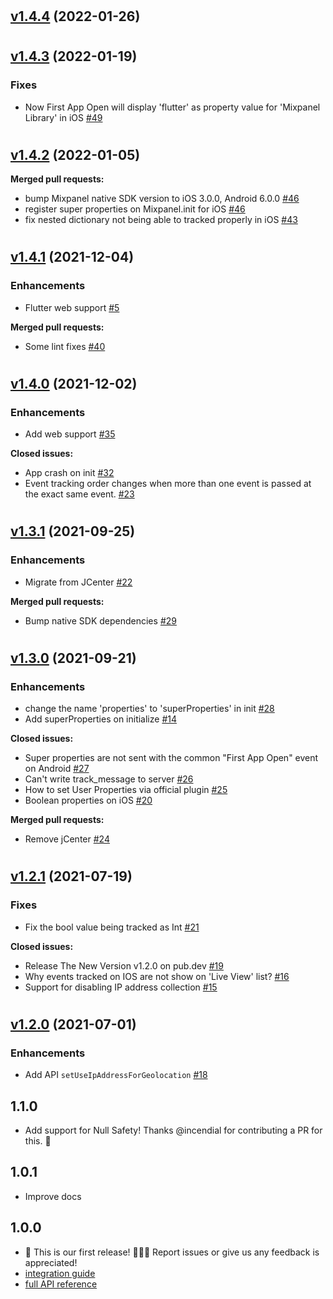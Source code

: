 #

## [v1.4.4](https://github.com/mixpanel/mixpanel-flutter/tree/v1.4.4) (2022-01-26)

#

## [v1.4.3](https://github.com/mixpanel/mixpanel-flutter/tree/v1.4.3) (2022-01-19)

### Fixes

- Now First App Open will display 'flutter' as property value for 'Mixpanel Library'  in iOS [\#49](https://github.com/mixpanel/mixpanel-flutter/pull/49)

#

## [v1.4.2](https://github.com/mixpanel/mixpanel-flutter/tree/v1.4.2) (2022-01-05)


**Merged pull requests:**

- bump Mixpanel native SDK version to iOS 3.0.0, Android 6.0.0 [\#46](https://github.com/mixpanel/mixpanel-flutter/pull/44)
- register super properties on Mixpanel.init for iOS [\#46](https://github.com/mixpanel/mixpanel-flutter/pull/46)
- fix nested dictionary not being able to tracked properly in iOS [\#43](https://github.com/mixpanel/mixpanel-flutter/pull/43)

#

## [v1.4.1](https://github.com/mixpanel/mixpanel-flutter/tree/v1.4.1) (2021-12-04)

### Enhancements

- Flutter web support [\#5](https://github.com/mixpanel/mixpanel-flutter/issues/5)

**Merged pull requests:**

- Some lint fixes [\#40](https://github.com/mixpanel/mixpanel-flutter/pull/40)

#

## [v1.4.0](https://github.com/mixpanel/mixpanel-flutter/tree/v1.4.0) (2021-12-02)

### Enhancements

- Add web support [\#35](https://github.com/mixpanel/mixpanel-flutter/pull/35)

**Closed issues:**

- App crash on init [\#32](https://github.com/mixpanel/mixpanel-flutter/issues/32)
- Event tracking order changes when more than one event is passed at the exact same event. [\#23](https://github.com/mixpanel/mixpanel-flutter/issues/23)

#

## [v1.3.1](https://github.com/mixpanel/mixpanel-flutter/tree/v1.3.1) (2021-09-25)

### Enhancements

- Migrate from JCenter [\#22](https://github.com/mixpanel/mixpanel-flutter/issues/22)

**Merged pull requests:**

- Bump native SDK dependencies [\#29](https://github.com/mixpanel/mixpanel-flutter/pull/29)

#

## [v1.3.0](https://github.com/mixpanel/mixpanel-flutter/tree/v1.3.0) (2021-09-21)

### Enhancements

- change the name 'properties' to 'superProperties' in init [\#28](https://github.com/mixpanel/mixpanel-flutter/pull/28)
- Add superProperties on initialize [\#14](https://github.com/mixpanel/mixpanel-flutter/pull/14)

**Closed issues:**

- Super properties are not sent with the common "First App Open" event on Android [\#27](https://github.com/mixpanel/mixpanel-flutter/issues/27)
- Can't write track\_message to server [\#26](https://github.com/mixpanel/mixpanel-flutter/issues/26)
- How to set User Properties via official plugin [\#25](https://github.com/mixpanel/mixpanel-flutter/issues/25)
- Boolean properties on iOS [\#20](https://github.com/mixpanel/mixpanel-flutter/issues/20)

**Merged pull requests:**

- Remove jCenter [\#24](https://github.com/mixpanel/mixpanel-flutter/pull/24)

#

## [v1.2.1](https://github.com/mixpanel/mixpanel-flutter/tree/v1.2.1) (2021-07-19)

### Fixes

- Fix the bool value being tracked as Int [\#21](https://github.com/mixpanel/mixpanel-flutter/pull/21)

**Closed issues:**

- Release The New Version v1.2.0 on pub.dev [\#19](https://github.com/mixpanel/mixpanel-flutter/issues/19)
- Why events tracked on IOS are not show on 'Live View' list? [\#16](https://github.com/mixpanel/mixpanel-flutter/issues/16)
- Support for disabling IP address collection [\#15](https://github.com/mixpanel/mixpanel-flutter/issues/15)

#

## [v1.2.0](https://github.com/mixpanel/mixpanel-flutter/tree/v1.2.0) (2021-07-01)

### Enhancements

- Add API `setUseIpAddressForGeolocation` [\#18](https://github.com/mixpanel/mixpanel-flutter/pull/18)

## 1.1.0
* Add support for Null Safety! Thanks @incendial for contributing a PR for this. 🙏

## 1.0.1
* Improve docs

## 1.0.0
* 🚀 This is our first release!  🎉🎉🎉
    Report issues or give us any feedback is appreciated!
* [integration guide](https://developer.mixpanel.com/docs/flutter)
* [full API reference](https://mixpanel.github.io/mixpanel-flutter)

















